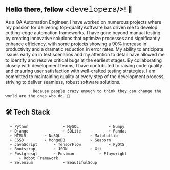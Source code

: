 ## 𝐇𝐞𝐥𝐥𝐨 𝐭𝐡𝐞𝐫𝐞, 𝐟𝐞𝐥𝐥𝐨𝐰 <𝚍𝚎𝚟𝚎𝚕𝚘𝚙𝚎𝚛𝚜/>!     👋

 As a QA Automation Engineer, I have worked on numerous projects where my passion for delivering top-quality software has driven me to develop cutting-edge automation frameworks. I have gone beyond manual testing by creating innovative solutions that optimize processes and significantly enhance efficiency, with some projects showing a 90% increase in productivity and a dramatic reduction in error rates. My ability to anticipate issues early on in test scenarios and my attention to detail have allowed me to identify and resolve critical bugs at the earliest stages. By collaborating closely with development teams, I have contributed to raising code quality and ensuring user satisfaction with well-crafted testing strategies. I am committed to maintaining quality at every step of the development process, striving to deliver seamless, robust software solutions.


				Because people crazy enough to think they can change the world are the ones who do. 🎯
             
 ## 🛠 Tech Stack
	  ➢ Python          	 ➢ MySQL			 ➢ Numpy
	  ➢ Django          	 ➢ SQLite			 ➢ Pandas
	  ➢ HTML5		 ➢ NoSQL			 ➢ Matplotlib
	  ➢ CSS3		 ➢ MongoDB			 ➢ Seaborn
	  ➢ JavaScript		 ➢ TensorFlow			 ➢ PyQt5
	  ➢ Bootstrap		 ➢ JSON			 ➢ Git
  	  ➢ Postgresql		 ➢ Postman			 ➢ Playwright
     	  ➢ Robot Framework     	
	  ➢ Selenium			 ➢ BeautifulSoup


   	
<!--
**ahmetvahit/ahmetvahit** is a ✨ _special_ ✨ repository because its `README.md` (this file) appears on your GitHub profile.

Here are some ideas to get you started:

- 🔭 I’m currently working on ...
- 🌱 I’m currently learning ...
- 👯 I’m looking to collaborate on ...
- 🤔 I’m looking for help with ...
- 💬 Ask me about ...
- 📫 How to reach me: ...
- 😄 Pronouns: ...
- ⚡ Fun fact: ...
-->
